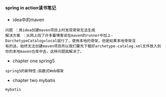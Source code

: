 #### spring in action读书笔记

* idea中的maven

```
问题 ：用idea创建maven项目上时发现骨架无法生成
解决方案 ：从网上找了许多篇博客说在maven的runner中加上-DarchetypeCatalog=local就行了，使用本地的骨架，但是如果本地骨架没
有的话，始终无法创建maven项目所以我们要先下载好archetype-catalog.xml文件放入到你的本地maven仓库中去，这样问题就解决了。

```

* chapter one spring5

```
spring5的新特性:函数式Web框架

```

* chapter two mybatis

```
mybatis
```
